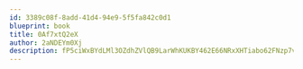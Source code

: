 ```yaml
---
id: 3389c08f-8add-41d4-94e9-5f5fa842c0d1
blueprint: book
title: 0Af7xtQ2eX
author: 2aNDEYm0Xj
description: fP5ciWxBYdLMl3OZdhZVlQB9LarWhKUKBY462E66NRxXHTiabo62FNzp7vuYNOQ5aS1Se0gRhUn3cvdsobDWOPoYA0nx9oPrVupd
---
```

